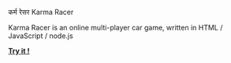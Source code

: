 कर्म रेसर Karma Racer

Karma Racer is an online multi-player car game, written in HTML / JavaScript / node.js

[**Try it !**](https://karmaracer.herokuapp.com/webgl)
